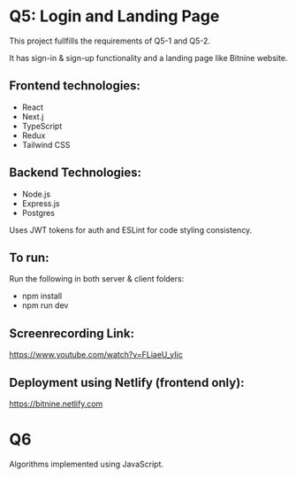 # Q5: Login and Landing Page

This project fullfills the requirements of Q5-1 and Q5-2. 

It has sign-in & sign-up functionality and a landing page like Bitnine website.

## Frontend technologies:
- React
- Next.j
- TypeScript
- Redux
- Tailwind CSS

## Backend Technologies:
- Node.js
- Express.js
- Postgres

Uses JWT tokens for auth and ESLint for code styling consistency.

## To run:

Run the following in both server & client folders:
- npm install
- npm run dev

## Screenrecording Link: 

https://www.youtube.com/watch?v=FLiaeU_yIic

## Deployment using Netlify (frontend only):

 https://bitnine.netlify.com

# Q6

Algorithms implemented using JavaScript.